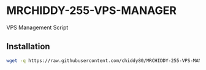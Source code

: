 # MRCHIDDY-255-VPS-MANAGER

VPS Management Script

## Installation
```bash
wget -q https://raw.githubusercontent.com/chiddy80/MRCHIDDY-255-VPS-MANAGER/main/install.sh && chmod +x install.sh && ./install.sh
